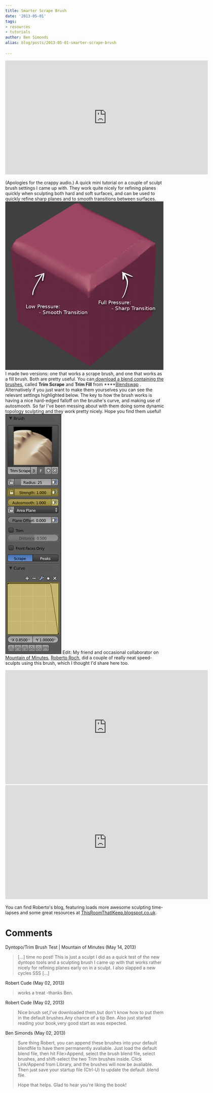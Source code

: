 ```yaml
---
title: Smarter Scrape Brush
date: '2013-05-01'
tags:
- resources
- tutorials
author: Ben Simonds
alias: blog/posts/2013-05-01-smarter-scrape-brush

---
```




<iframe title="vimeo-player" src="https://player.vimeo.com/video/65212269" width="640" height="360" frameborder="0" allowfullscreen></iframe>

 (Apologies for the crappy audio.) A quick mini tutorial on a couple of sculpt brush settings I came up with. They work quite nicely for refining planes quickly when sculpting both hard and soft surfaces, and can be used to quickly refine sharp planes and to smooth transitions between surfaces. [![SculptbrushPic1](/images/old/sculptbrushpic1.png)](/images/old/sculptbrushpic1.png) I made two versions: one that works a scrape brush, and one that works as a fill brush. Both are pretty useful. You can[ download a blend containing the brushes](http://www.blendswap.com/blends/view/67891), called **Trim Scrape** and **Trim Fill** from ****[Blendswap](http://www.blendswap.com/) . Alternatively if you just want to make them yourselves you can see the relevant settings highlighted below. The key to how the brush works is having a nice hard-edged falloff on the brushe's curve, and making use of autosmooth. So far I've been messing about with them doing some dynamic topology sculpting and they work pretty nicely. Hope you find them useful! [![SculptbrushPic2](/images/old/sculptbrushpic21.png)](/images/old/sculptbrushpic21.png) Edit: My friend and occasional collaborator on [Mountain of Minutes](http://mountainofminutes.wordpress.com/), [Roberto Roch](https://twitter.com/roberto_roch), did a couple of really neat speed-sculpts using this brush, which I thought I'd share here too. 

<iframe width="640" height="360" src="https://www.youtube.com/embed/wnQ" title="YouTube video player" frameborder="0" allow="accelerometer; autoplay; clipboard-write; encrypted-media; gyroscope; picture-in-picture" allowfullscreen></iframe>

   

<iframe width="640" height="360" src="https://www.youtube.com/embed/EeU7QRrROK8" title="YouTube video player" frameborder="0" allow="accelerometer; autoplay; clipboard-write; encrypted-media; gyroscope; picture-in-picture" allowfullscreen></iframe>

   You can find Roberto's blog, featuring loads more awesome sculpting time-lapses and some great resources at [ThisRoomThatIKeep.blogspot.co.uk](http://thisroomthatikeep.blogspot.co.uk/).





# Comments


Dyntopo/Trim Brush Test | Mountain of Minutes (May 14, 2013)
> [&#8230;] time no post! This is just a sculpt I did as a quick test of the new dyntopo tools and a sculpting brush I came up with that works rather nicely for refining planes early on in a sculpt. I also slapped a new cycles SSS [&#8230;]

Robert Cude (May 02, 2013)
> works a treat -thanks Ben.

Robert Cude (May 02, 2013)
> Nice brush set,I've downloaded them,but don't know how to put them in the default brushes.Any chance of a tip Ben.
>                   Also just started reading your book,very good start as was expected.

Ben Simonds (May 02, 2013)
> Sure thing Robert, you can append these brushes into your default blendfile to have them permanently avaliable. Just load the default blend file, then hit File&gt;Append, select the brush blend file, select brushes, and shift-select the two Trim brushes inside. Click Link/Append from Library, and the brushes will now be avaliable. Then just save your startup file (Ctrl-U) to update the default .blend file.
> 
> 
> Hope that helps. Glad to hear you're liking the book!
